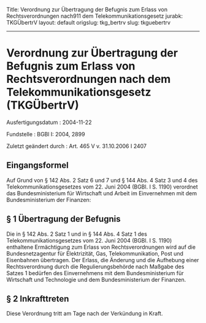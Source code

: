 Title: Verordnung zur Übertragung der Befugnis zum Erlass von Rechtsverordnungen nach911
  dem Telekommunikationsgesetz
jurabk: TKGÜbertrV
layout: default
origslug: tkg_bertrv
slug: tkguebertrv

---

# Verordnung zur Übertragung der Befugnis zum Erlass von Rechtsverordnungen nach dem Telekommunikationsgesetz (TKGÜbertrV)

Ausfertigungsdatum
:   2004-11-22

Fundstelle
:   BGBl I: 2004, 2899

Zuletzt geändert durch
:   Art. 465 V v. 31.10.2006 I 2407


## Eingangsformel

Auf Grund von § 142 Abs. 2 Satz 6 und 7 und § 144 Abs. 4 Satz 3 und 4
des Telekommunikationsgesetzes vom 22. Juni 2004 (BGBl. I S. 1190)
verordnet das Bundesministerium für Wirtschaft und Arbeit im
Einvernehmen mit dem Bundesministerium der Finanzen:


## § 1 Übertragung der Befugnis

Die in § 142 Abs. 2 Satz 1 und in § 144 Abs. 4 Satz 1 des
Telekommunikationsgesetzes vom 22. Juni 2004 (BGBl. I S. 1190)
enthaltene Ermächtigung zum Erlass von Rechtsverordnungen wird auf die
Bundesnetzagentur für Elektrizität, Gas, Telekommunikation, Post und
Eisenbahnen übertragen. Der Erlass, die Änderung und die Aufhebung
einer Rechtsverordnung durch die Regulierungsbehörde nach Maßgabe des
Satzes 1 bedürfen des Einvernehmens mit dem Bundesministerium für
Wirtschaft und Technologie und dem Bundesministerium der Finanzen.


## § 2 Inkrafttreten

Diese Verordnung tritt am Tage nach der Verkündung in Kraft.

